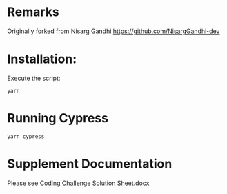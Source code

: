 # Remarks

Originally forked from Nisarg Gandhi https://github.com/NisargGandhi-dev

# Installation:

Execute the script:

`yarn`

# Running Cypress

`yarn cypress`

# Supplement Documentation

Please see [Coding Challenge Solution Sheet.docx](/documents/Coding%20Challenge%20Solution%20Sheet.docx)
